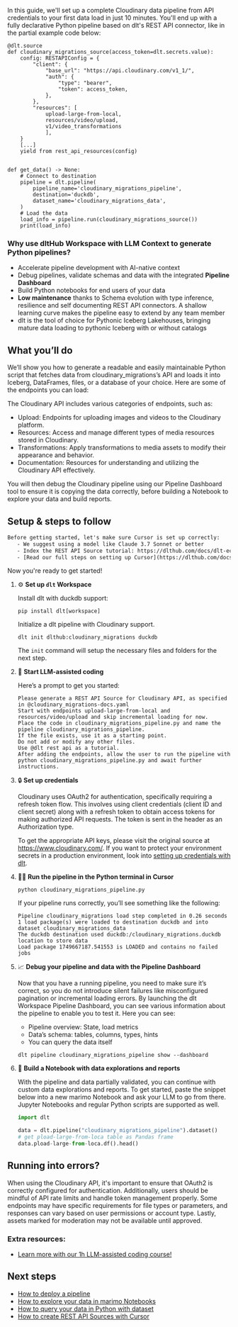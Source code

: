 In this guide, we'll set up a complete Cloudinary data pipeline from API credentials to your first data load in just 10 minutes. You'll end up with a fully declarative Python pipeline based on dlt's REST API connector, like in the partial example code below:

```python-outcome
@dlt.source
def cloudinary_migrations_source(access_token=dlt.secrets.value):
    config: RESTAPIConfig = {
        "client": {
            "base_url": "https://api.cloudinary.com/v1_1/",
            "auth": {
                "type": "bearer",
                "token": access_token,
            },
        },
        "resources": [
            upload-large-from-local,
            resources/video/upload,
            v1/video_transformations
            ],
    }
    [...]
    yield from rest_api_resources(config)


def get_data() -> None:
    # Connect to destination
    pipeline = dlt.pipeline(
        pipeline_name='cloudinary_migrations_pipeline',
        destination='duckdb',
        dataset_name='cloudinary_migrations_data', 
    )
    # Load the data
    load_info = pipeline.run(cloudinary_migrations_source())
    print(load_info) 
```

### Why use dltHub Workspace with LLM Context to generate Python pipelines?

- Accelerate pipeline development with AI-native context
- Debug pipelines, validate schemas and data with the integrated **Pipeline Dashboard**
- Build Python notebooks for end users of your data
- **Low maintenance** thanks to Schema evolution with type inference, resilience and self documenting REST API connectors. A shallow learning curve makes the pipeline easy to extend by any team member
- dlt is the tool of choice for Pythonic Iceberg Lakehouses, bringing mature data loading to pythonic Iceberg with or without catalogs

## What you’ll do

We’ll show you how to generate a readable and easily maintainable Python script that fetches data from cloudinary_migrations’s API and loads it into Iceberg, DataFrames, files, or a database of your choice. Here are some of the endpoints you can load:

The Cloudinary API includes various categories of endpoints, such as:
- Upload: Endpoints for uploading images and videos to the Cloudinary platform.
- Resources: Access and manage different types of media resources stored in Cloudinary.
- Transformations: Apply transformations to media assets to modify their appearance and behavior.
- Documentation: Resources for understanding and utilizing the Cloudinary API effectively.

You will then debug the Cloudinary pipeline using our Pipeline Dashboard tool to ensure it is copying the data correctly, before building a Notebook to explore your data and build reports.

## Setup & steps to follow

```default
Before getting started, let's make sure Cursor is set up correctly:
   - We suggest using a model like Claude 3.7 Sonnet or better
   - Index the REST API Source tutorial: https://dlthub.com/docs/dlt-ecosystem/verified-sources/rest_api/ and add it to context as **@dlt rest api**
   - [Read our full steps on setting up Cursor](https://dlthub.com/docs/dlt-ecosystem/llm-tooling/cursor-restapi#23-configuring-cursor-with-documentation)
```

Now you're ready to get started!

1. ⚙️ **Set up `dlt` Workspace**
    
    Install dlt with duckdb support:
    ```shell
    pip install dlt[workspace]
    ```

    Initialize a dlt pipeline with Cloudinary support.
    ```shell
    dlt init dlthub:cloudinary_migrations duckdb
    ```

    The `init` command will setup the necessary files and folders for the next step.
    
2. 🤠 **Start LLM-assisted coding**
    
    Here’s a prompt to get you started:
    
    ```prompt
    Please generate a REST API Source for Cloudinary API, as specified in @cloudinary_migrations-docs.yaml 
    Start with endpoints upload-large-from-local and resources/video/upload and skip incremental loading for now. 
    Place the code in cloudinary_migrations_pipeline.py and name the pipeline cloudinary_migrations_pipeline. 
    If the file exists, use it as a starting point. 
    Do not add or modify any other files. 
    Use @dlt rest api as a tutorial. 
    After adding the endpoints, allow the user to run the pipeline with python cloudinary_migrations_pipeline.py and await further instructions.
    ```

    
3. 🔒 **Set up credentials** 
    
    Cloudinary uses OAuth2 for authentication, specifically requiring a refresh token flow. This involves using client credentials (client ID and client secret) along with a refresh token to obtain access tokens for making authorized API requests. The token is sent in the header as an Authorization type.
    
    To get the appropriate API keys, please visit the original source at https://www.cloudinary.com/.
    If you want to protect your environment secrets in a production environment, look into [setting up credentials with dlt](https://dlthub.com/docs/walkthroughs/add_credentials).
    
4. 🏃‍♀️ **Run the pipeline in the Python terminal in Cursor**
    
    ```shell
    python cloudinary_migrations_pipeline.py
    ```
    
    If your pipeline runs correctly, you’ll see something like the following:
    
    ```shell
    Pipeline cloudinary_migrations load step completed in 0.26 seconds
    1 load package(s) were loaded to destination duckdb and into dataset cloudinary_migrations_data
    The duckdb destination used duckdb:/cloudinary_migrations.duckdb location to store data
    Load package 1749667187.541553 is LOADED and contains no failed jobs
    ```
    
5. 📈 **Debug your pipeline and data with the Pipeline Dashboard**

    Now that you have a running pipeline, you need to make sure it’s correct, so you do not introduce silent failures like misconfigured pagination or incremental loading errors. By launching the dlt Workspace Pipeline Dashboard, you can see various information about the pipeline to enable you to test it. Here you can see:
    - Pipeline overview: State, load metrics
    - Data’s schema: tables, columns, types, hints
    - You can query the data itself
    
    ```shell
    dlt pipeline cloudinary_migrations_pipeline show --dashboard
    ```
    
6. 🐍 **Build a Notebook with data explorations and reports**

    With the pipeline and data partially validated, you can continue with custom data explorations and reports. To get started, paste the snippet below into a new marimo Notebook and ask your LLM to go from there. Jupyter Notebooks and regular Python scripts are supported as well.

    
    ```python
    import dlt

   data = dlt.pipeline("cloudinary_migrations_pipeline").dataset()
   # get pload-large-from-loca table as Pandas frame
   data.pload-large-from-loca.df().head()
    ```

## Running into errors?

When using the Cloudinary API, it's important to ensure that OAuth2 is correctly configured for authentication. Additionally, users should be mindful of API rate limits and handle token management properly. Some endpoints may have specific requirements for file types or parameters, and responses can vary based on user permissions or account type. Lastly, assets marked for moderation may not be available until approved.

### Extra resources:

- [Learn more with our 1h LLM-assisted coding course!](https://www.youtube.com/watch?v=GGid70rnJuM)

## Next steps

- [How to deploy a pipeline](https://dlthub.com/docs/walkthroughs/deploy-a-pipeline)
- [How to explore your data in marimo Notebooks](https://dlthub.com/docs/general-usage/dataset-access/marimo)
- [How to query your data in Python with dataset](https://dlthub.com/docs/general-usage/dataset-access/dataset)
- [How to create REST API Sources with Cursor](https://dlthub.com/docs/dlt-ecosystem/llm-tooling/cursor-restapi)